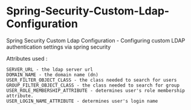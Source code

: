 Spring-Security-Custom-Ldap-Configuration
=========================================

Spring Security Custom Ldap Configuration - Configuring custom LDAP authentication settings via spring security


Attributes used : 

	SERVER_URL - the ldap server url
	DOMAIN_NAME - the domain name (dn)
	USER_FILTER_OBJECT_CLASS - the class needed to search for users
	GROUP_FILTER_OBJECT_CLASS - the class needed to search for group
	USER_ROLE_MEMBERSHIP_ATTRIBUTE - determines user's role membership attribute.
	USER_LOGIN_NAME_ATTRIBUTE - determines user's login name
